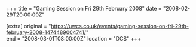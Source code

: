 +++
title = "Gaming Session on Fri 29th February 2008"
date = "2008-02-29T20:00:00Z"

[extra]
original = "https://uwcs.co.uk/events/gaming-session-on-fri-29th-february-2008-1474489004741/"    
end = "2008-03-01T08:00:00Z"
location = "DCS"
+++



